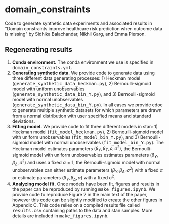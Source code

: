 # domain_constraints
Code to generate synthetic data experiments and associated results in "Domain constraints improve healthcare risk prediction when outcome data is missing" by Sidhika Balachandar, Nikhil Garg, and Emma Pierson.

## Regenerating results
1. <strong>Conda environment.</strong> The conda environment we use is specified in <TT>domain_constraints.yml</TT>.
2. <strong>Generating synthetic data.</strong> We provide code to generate data using three different data generating processes: 1) Heckman model (<TT>generate_synthetic_data_heckman.py</TT>), 2) Bernoulli-sigmoid model with uniform unobservables (<TT>generate_synthetic_data_bin_Y.py</TT>), and 3) Bernoulli-sigmoid model with normal unobservables (<TT>generate_synthetic_data_bin_Y.py</TT>). In all cases we provide cdoe to generate multiple synthetic datasets for which parameters are drawn from a normal distribution with user specified means and standard deviations. 
3. <strong>Fitting model.</strong> We provide code to fit three different models in stan: 1) Heckman model (<TT>fit_model_heckman.py</TT>), 2) Bernoulli-sigmoid model with uniform unobservables (<TT>fit_model_bin_Y.py</TT>), and 3) Bernoulli-sigmoid model with normal unobservables (<TT>fit_model_bin_Y.py</TT>). The Heckman model estimates parameters $(\beta_Y, \beta_T, \rho, \sigma^2)$, the Bernoulli-sigmoid model with uniform unobservables estimates parameters $(\beta_Y, \beta_\Delta, \sigma^2)$ and uses a fixed $\alpha=1$, the Bernoulli-sigmoid model with normal unobservables can either estimate parameters $(\beta_Y, \beta_\Delta, \sigma^2)$ with a fixed $\alpha$ or estimate parameters $(\beta_Y, \beta_\Delta, \alpha)$ with a fixed $\sigma^2$.
4. <strong>Analyzing model fit.</strong> Once models have been fit, figures and results in the paper can be reproduced by running <TT>make_figures.ipynb</TT>. We provide code to reproduce Figure 2 in the main text of the paper, however this code can be slightly modified to create the other figures in Appendix C. This code relies on a compiled results file called <TT>results.csv</TT> containing paths to the data and stan samples. More details are included in <TT>make_figures.ipynb</TT>.
